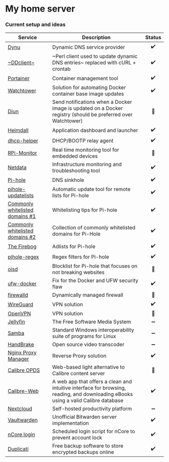 # My home server
### Current setup and ideas

Service | Description | Status
--- | --- | :---:
[Dynu](https://www.dynu.com) | Dynamic DNS service provider | :heavy_check_mark:
[~DDclient~](https://github.com/ddclient/ddclient) | ~Perl client used to update dynamic DNS entries~ replaced with cURL + crontab | :heavy_check_mark:
[Portainer](https://www.portainer.io) | Container management tool | :heavy_check_mark:
[Watchtower](https://containrrr.dev/watchtower/) | Solution for automating Docker container base image updates | :heavy_check_mark:
[Diun](https://crazymax.dev/diun/) | Send notifications when a Docker image is updated on a Docker registry (should be preferred over Watchtower) | :memo:
[Heimdall](https://heimdall.site) | Application dashboard and launcher | :heavy_check_mark:
[dhcp-helper](http://manpages.ubuntu.com/manpages/xenial/man8/dhcp-helper.8.html) | DHCP/BOOTP relay agent | :heavy_check_mark:
[RPi-Monitor](https://github.com/XavierBerger/RPi-Monitor) | Real time monitoring tool for embedded devices | :memo:
[Netdata](https://www.netdata.cloud) | Infrastructure monitoring and troubleshooting tool | :heavy_check_mark:
[Pi-hole](https://pi-hole.net) | DNS sinkhole | :heavy_check_mark:
[pihole-updatelists](https://github.com/jacklul/pihole-updatelists) | Automatic update tool for remote lists for Pi-hole | :heavy_check_mark:
[Commonly whitelisted domains #1](https://discourse.pi-hole.net/t/commonly-whitelisted-domains/212) | Whitelisting tips for Pi-hole | :heavy_check_mark:
[Commonly whitelisted domains #2](https://github.com/anudeepND/whitelist) | Collection of commonly whitelisted domains for Pi-Hole | :heavy_check_mark:
[The Firebog](https://firebog.net) | Adlists for Pi-hole | :heavy_check_mark:
[pihole-regex](https://github.com/mmotti/pihole-regex) | Regex filters for Pi-hole | :heavy_check_mark:
[oisd](https://oisd.nl/faq) | Blocklist for Pi-hole that focuses on not breaking websites | 📝
[ufw-docker](https://github.com/chaifeng/ufw-docker) | Fix for the Docker and UFW security flaw | :heavy_check_mark:
[firewalld](https://firewalld.org) | Dynamically managed firewall | :memo:
[WireGuard](https://www.wireguard.com) | VPN solution | :heavy_check_mark:
[OpenVPN](https://openvpn.net) | VPN solution | :memo:
[Jellyfin](https://jellyfin.org) | The Free Software Media System | :heavy_minus_sign:
[Samba](https://www.samba.org) | Standard Windows interoperability suite of programs for Linux | :heavy_minus_sign:
[HandBrake](https://handbrake.fr) | Open source video transcoder | :heavy_minus_sign:
[Nginx Proxy Manager](https://nginxproxymanager.com) | Reverse Proxy solution | :heavy_check_mark:
[Calibre OPDS](https://blog.slucas.fr/projects/calibre-opds-php-server/) | Web-based light alternative to Calibre content server | 📝
[Calibre-Web](https://github.com/janeczku/calibre-web) | A web app that offers a clean and intuitive interface for browsing, reading, and downloading eBooks using a valid Calibre database | ✔️
[Nextcloud](https://nextcloud.com) | Self-hosted productivity platform | :heavy_minus_sign:
[Vaultwarden](https://github.com/dani-garcia/vaultwarden) | Unofficial Bitwarden server implementation | :heavy_check_mark:
[nCore login](https://github.com/levoskaa/ncore-login) | Scheduled login script for nCore to prevent account lock | :heavy_check_mark:
[Duplicati](https://www.duplicati.com/) | Free backup software to store encrypted backups online | :heavy_check_mark:

